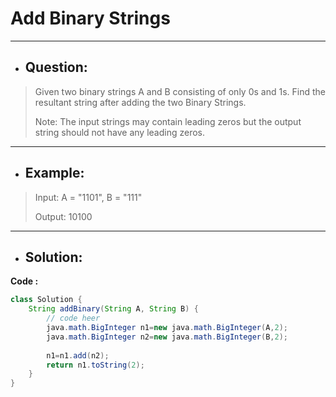 # Add Binary Strings
---
- ## Question:
> Given two binary strings A and B consisting of only 0s and 1s. Find the resultant string after adding the two Binary Strings.
> 
> Note: The input strings may contain leading zeros but the output string should not have any leading zeros.
---
- ## Example:
> Input:
A = "1101", B = "111"
>
> Output: 10100
---
- ## Solution:
**Code :**
```java
class Solution {
    String addBinary(String A, String B) {
        // code heer
        java.math.BigInteger n1=new java.math.BigInteger(A,2);
        java.math.BigInteger n2=new java.math.BigInteger(B,2);
        
        n1=n1.add(n2);
        return n1.toString(2);
    }
}

